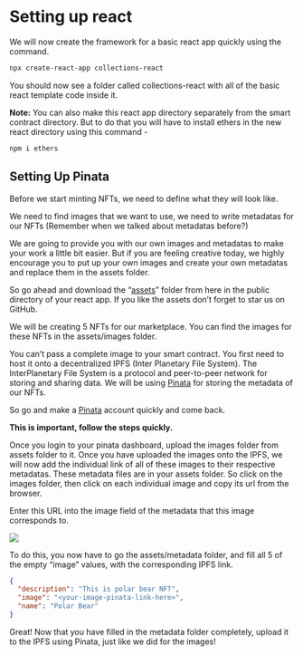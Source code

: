 ﻿# Setting up react

We will now create the framework for a basic react app quickly using the command.

```bash
npx create-react-app collections-react
```

You should now see a folder called collections-react with all of the basic react template code inside it.

**Note:** You can also make this react app directory separately from the smart contract directory. But to do that you will have to install ethers in the new react directory using this command -

```bash
npm i ethers
```

## Setting Up Pinata

Before we start minting NFTs, we need to define what they will look like.

We need to find images that we want to use, we need to write metadatas for our NFTs (Remember when we talked about metadatas before?)

We are going to provide you with our own images and metadatas to make your work a little bit easier. But if you are feeling creative today, we highly encourage you to put up your own images and create your own metadatas and replace them in the assets folder.

So go ahead and download the “[assets](https://github.com/Metaschoolso/Learning-Projects/tree/main/assets)” folder from here in the public directory of your react app. If you like the assets don’t forget to star us on GitHub.

We will be creating 5 NFTs for our marketplace. You can find the images for these NFTs in the assets/images folder.

You can’t pass a complete image to your smart contract. You first need to host it onto a decentralized IPFS (Inter Planetary File System). The InterPlanetary File System is a protocol and peer-to-peer network for storing and sharing data. We will be using [Pinata](https://www.pinata.cloud/) for storing the metadata of our NFTs.

So go and make a [Pinata](https://www.pinata.cloud/) account quickly and come back.

**This is important, follow the steps quickly.**

Once you login to your pinata dashboard, upload the images folder from assets folder to it. Once you have uploaded the images onto the IPFS, we will now add the individual link of all of these images to their respective metadatas. These metadata files are in your assets folder. So click on the images folder, then click on each individual image and copy its url from the browser.

Enter this URL into the image field of the metadata that this image corresponds to.

![](https://metaschool.s3-ap-southeast-1.amazonaws.com/images/bvAaYhbYTBHD3FmGsnBBwwG6o8e5hroYowML8Jg9.png)

To do this, you now have to go the assets/metadata folder, and fill all 5 of the empty “image” values, with the corresponding IPFS link.

```json
{
  "description": "This is polar bear NFT",
  "image": "<your-image-pinata-link-here>",
  "name": "Polar Bear"
}
```

Great! Now that you have filled in the metadata folder completely, upload it to the IPFS using Pinata, just like we did for the images!
